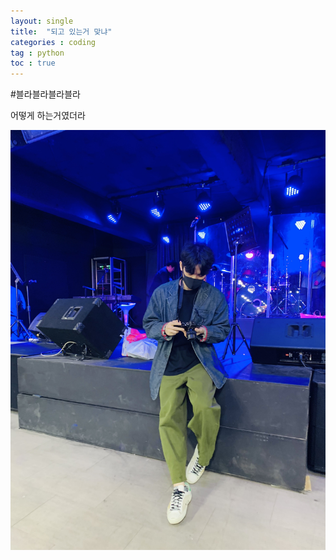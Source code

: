 ```yaml
---
layout: single
title:  "되고 있는거 맞냐"
categories : coding
tag : python
toc : true
---
```


#블라블라블라블라

어떻게 하는거였더라

![KakaoTalk_Photo_2021-11-30-22-07-54](../images/2021-11-30-post/KakaoTalk_Photo_2021-11-30-22-07-54.jpeg)
